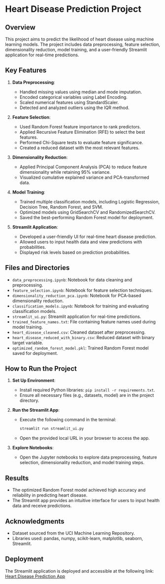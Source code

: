 # Heart Disease Prediction Project

## Overview

This project aims to predict the likelihood of heart disease using machine learning models. The project includes data preprocessing, feature selection, dimensionality reduction, model training, and a user-friendly Streamlit application for real-time predictions.

## Key Features

1. **Data Preprocessing**:

   - Handled missing values using median and mode imputation.
   - Encoded categorical variables using Label Encoding.
   - Scaled numerical features using StandardScaler.
   - Detected and analyzed outliers using the IQR method.

2. **Feature Selection**:

   - Used Random Forest feature importance to rank predictors.
   - Applied Recursive Feature Elimination (RFE) to select the best features.
   - Performed Chi-Square tests to evaluate feature significance.
   - Created a reduced dataset with the most relevant features.

3. **Dimensionality Reduction**:

   - Applied Principal Component Analysis (PCA) to reduce feature dimensionality while retaining 95% variance.
   - Visualized cumulative explained variance and PCA-transformed data.

4. **Model Training**:

   - Trained multiple classification models, including Logistic Regression, Decision Tree, Random Forest, and SVM.
   - Optimized models using GridSearchCV and RandomizedSearchCV.
   - Saved the best-performing Random Forest model for deployment.

5. **Streamlit Application**:
   - Developed a user-friendly UI for real-time heart disease prediction.
   - Allowed users to input health data and view predictions with probabilities.
   - Displayed risk levels based on prediction probabilities.

## Files and Directories

- `data_preprocessing.ipynb`: Notebook for data cleaning and preprocessing.
- `feature_selection.ipynb`: Notebook for feature selection techniques.
- `dimensionality_reduction_pca.ipynb`: Notebook for PCA-based dimensionality reduction.
- `classification_models.ipynb`: Notebook for training and evaluating classification models.
- `streamlit_ui.py`: Streamlit application for real-time predictions.
- `trained_feature_names.txt`: File containing feature names used during model training.
- `heart_disease_cleaned.csv`: Cleaned dataset after preprocessing.
- `heart_disease_reduced_with_binary.csv`: Reduced dataset with binary target variable.
- `optimized_random_forest_model.pkl`: Trained Random Forest model saved for deployment.

## How to Run the Project

1. **Set Up Environment**:

   - Install required Python libraries: `pip install -r requirements.txt`.
   - Ensure all necessary files (e.g., datasets, model) are in the project directory.

2. **Run the Streamlit App**:

   - Execute the following command in the terminal:
     ```bash
     streamlit run streamlit_ui.py
     ```
   - Open the provided local URL in your browser to access the app.

3. **Explore Notebooks**:
   - Open the Jupyter notebooks to explore data preprocessing, feature selection, dimensionality reduction, and model training steps.

## Results

- The optimized Random Forest model achieved high accuracy and reliability in predicting heart disease.
- The Streamlit app provides an intuitive interface for users to input health data and receive predictions.

## Acknowledgments

- Dataset sourced from the UCI Machine Learning Repository.
- Libraries used: pandas, numpy, scikit-learn, matplotlib, seaborn, Streamlit.

## Deployment

The Streamlit application is deployed and accessible at the following link:
[Heart Disease Prediction App](https://heart-diseasepredict.streamlit.app/)
